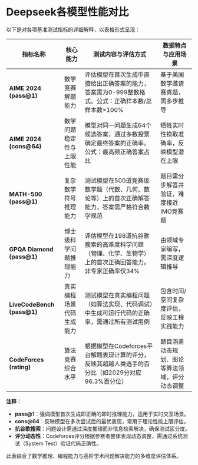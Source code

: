 # Deepseek各模型性能对比





以下是对各项基准测试指标的详细解释，以表格形式呈现：

| 指标名称                  | 核心能力                     | 测试内容与评估方式                                                                 | 数据特点与应用场景                     |
|--------------------------|------------------------------|----------------------------------------------------------------------------------|----------------------------------------|
| **AIME 2024 (pass@1)**   | 数学竞赛解题能力             | 评估模型在首次生成中直接给出正确答案的能力，答案需为0-999整数格式。公式：正确样本数/总样本数×100% | 基于美国数学邀请赛真题，需多步推导 |
| **AIME 2024 (cons@64)**  | 数学问题稳定性与上限性能     | 模型对同一问题生成64个候选答案，通过多数投票确定最终答案的正确率。公式：最高频正确答案占比 | 牺牲实时性换取准确率，反映模型潜在上限 |
| **MATH-500 (pass@1)**    | 复杂数学符号推理能力         | 测试模型在500道竞赛级数学题（代数、几何、数论等）上的首次正确解答能力，答案需严格符合数学规范 | 题目需分步解答并验证，难度接近IMO竞赛题 |
| **GPQA Diamond (pass@1)** | 博士级科学问题推理能力       | 评估模型在198道抗谷歌搜索的高难度科学问题（物理、化学、生物学）上的首次正确回答能力。非专家正确率仅34% | 由领域专家编写，需深度逻辑推导 |
| **LiveCodeBench (pass@1)** | 真实编程场景代码生成能力     | 测试模型在真实编程问题（如算法实现、代码调试）中生成可运行代码的正确率，需通过所有测试用例 | 包含时间/空间复杂度评估，反映工程实践能力 |
| **CodeForces (rating)**  | 算法竞赛综合水平             | 根据模型在Codeforces平台解题表现计算的评分，反映其超越人类选手的百分比（如2029分对应96.3%百分位） | 题目涵盖动态规划、图论等算法领域，评分动态调整 |

**注释：**
- **pass@1**：强调模型首次生成即正确的即时推理能力，适用于实时交互场景。
- **cons@64**：反映模型在多次尝试后的最优表现，常用于理论性能上限评估。
- **抗谷歌搜索**：问题设计需通过深度推理而非信息检索解决，确保测试区分度。
- **评分动态性**：Codeforces评分根据参赛者整体表现动态调整，需通过系统测试（System Test）验证代码正确性。

此表综合了数学推理、编程能力与高阶学术问题解决能力的多维度评估体系。
